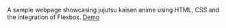 A sample webpage showcasing jujutsu kaisen anime using HTML, CSS and the integration of Flexbox.
[Demo](https://4li40.github.io/landing-page/)
